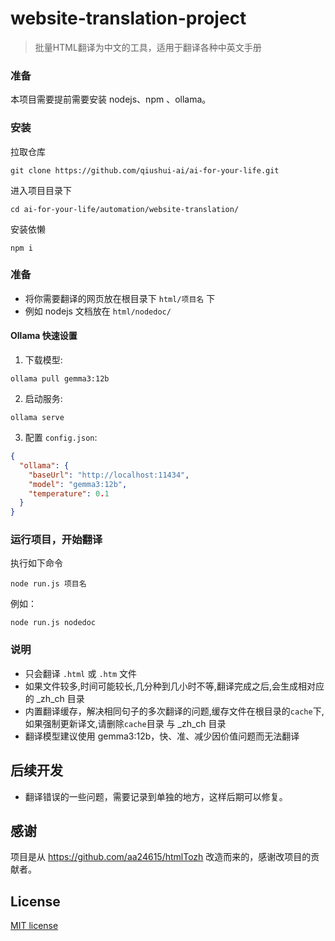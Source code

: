 # website-translation-project

> 批量HTML翻译为中文的工具，适用于翻译各种中英文手册

### 准备

本项目需要提前需要安装 nodejs、npm 、ollama。


### 安装

拉取仓库

```
git clone https://github.com/qiushui-ai/ai-for-your-life.git

```
进入项目目录下

```
cd ai-for-your-life/automation/website-translation/
```

安装依懒

```
npm i
```

### 准备

- 将你需要翻译的网页放在根目录下 `html/项目名` 下
- 例如 nodejs 文档放在 `html/nodedoc/`


#### Ollama 快速设置

1. 下载模型: 
```
ollama pull gemma3:12b
```

2. 启动服务: 
```
ollama serve
```
3. 配置 `config.json`:

```json
{
  "ollama": {
    "baseUrl": "http://localhost:11434",
    "model": "gemma3:12b",
    "temperature": 0.1
  }
}
```



### 运行项目，开始翻译
执行如下命令

```
node run.js 项目名
```
例如：
```
node run.js nodedoc
```

### 说明

- 只会翻译 `.html` 或 `.htm` 文件
- 如果文件较多,时间可能较长,几分种到几小时不等,翻译完成之后,会生成相对应的 _zh_ch 目录
- 内置翻译缓存，解决相同句子的多次翻译的问题,缓存文件在根目录的`cache`下,如果强制更新译文,请删除`cache`目录 与 _zh_ch 目录
- 翻译模型建议使用 gemma3:12b，快、准、减少因价值问题而无法翻译


## 后续开发

- 翻译错误的一些问题，需要记录到单独的地方，这样后期可以修复。

## 感谢

项目是从 https://github.com/aa24615/htmlTozh 改造而来的，感谢改项目的贡献者。


## License

[MIT license](https://opensource.org/licenses/MIT)


